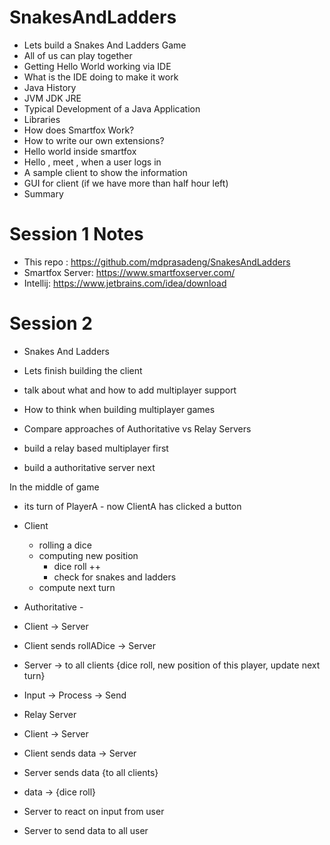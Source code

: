 # SnakesAndLadders
* Lets build a Snakes And Ladders Game
* All of us can play together 
* Getting Hello World working via IDE
* What is the IDE doing to make it work
* Java History
* JVM JDK JRE
* Typical Development of a Java Application
* Libraries
* How does Smartfox Work?
* How to write our own extensions?
* Hello world inside smartfox
* Hello <name>, meet <name>,<name> when a user logs in
* A sample client to show the information
* GUI for client (if we have more than half hour left)
* Summary

# Session 1 Notes
* This repo : https://github.com/mdprasadeng/SnakesAndLadders
* Smartfox Server: https://www.smartfoxserver.com/
* Intellij: https://www.jetbrains.com/idea/download


# Session 2
* Snakes And Ladders
* Lets finish building the client
* talk about what and how to add multiplayer support
* How to think when building multiplayer games

* Compare approaches of Authoritative vs Relay Servers
* build a relay based multiplayer first
* build a authoritative server next



In the middle of game
* its turn of PlayerA - now ClientA has clicked a button
* Client 
  * rolling a dice 
  * computing new position
    * dice roll ++
    * check for snakes and ladders
  * compute next turn  

* Authoritative - 
 * Client -> Server
 * Client sends rollADice -> Server
 * Server -> to all clients {dice roll, new position of this player, update next turn}
 * Input -> Process -> Send
 

* Relay Server
 * Client -> Server
 * Client sends data -> Server
 * Server sends data {to all clients} 
 * data -> {dice roll}

* Server to react on input from user
* Server to send data to all user 

